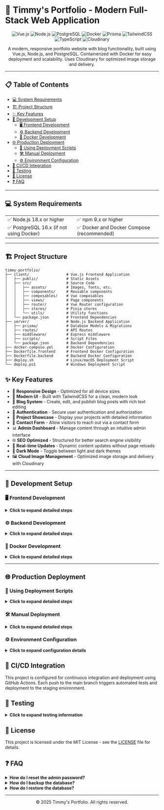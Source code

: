 # 🌟 Timmy's Portfolio - Modern Full-Stack Web Application

<div align="center">

![Vue.js](https://img.shields.io/badge/Vue.js-4FC08D?style=for-the-badge&logo=vue.js&logoColor=white)
![Node.js](https://img.shields.io/badge/Node.js-339933?style=for-the-badge&logo=nodedotjs&logoColor=white)
![PostgreSQL](https://img.shields.io/badge/PostgreSQL-4169E1?style=for-the-badge&logo=postgresql&logoColor=white)
![Docker](https://img.shields.io/badge/Docker-2496ED?style=for-the-badge&logo=docker&logoColor=white)
![Prisma](https://img.shields.io/badge/Prisma-2D3748?style=for-the-badge&logo=prisma&logoColor=white)
![TailwindCSS](https://img.shields.io/badge/Tailwind_CSS-38B2AC?style=for-the-badge&logo=tailwind-css&logoColor=white)
![TypeScript](https://img.shields.io/badge/TypeScript-3178C6?style=for-the-badge&logo=typescript&logoColor=white)
![Cloudinary](https://img.shields.io/badge/Cloudinary-3448C5?style=for-the-badge&logo=cloudinary&logoColor=white)

</div>

<p align="center">
A modern, responsive portfolio website with blog functionality, built using Vue.js, Node.js, and PostgreSQL. Containerized with Docker for easy deployment and scalability. Uses Cloudinary for optimized image storage and delivery.
</p>

---

## 📋 Table of Contents

- [💻 System Requirements](#-system-requirements)
- [🏗️ Project Structure](#️-project-structure)
- [✨ Key Features](#-key-features)
- [🚀 Development Setup](#-development-setup)
  - [🖥️ Frontend Development](#️-frontend-development)
  - [⚙️ Backend Development](#️-backend-development)
  - [🐳 Docker Development](#-docker-development)
- [🌐 Production Deployment](#-production-deployment)
  - [📜 Using Deployment Scripts](#-using-deployment-scripts)
  - [🛠️ Manual Deployment](#️-manual-deployment)
  - [⚙️ Environment Configuration](#️-environment-configuration)
- [🔄 CI/CD Integration](#-cicd-integration)
- [🧪 Testing](#-testing)
- [📝 License](#-license)
- [❓ FAQ](#-faq)

---

## 💻 System Requirements

<table>
  <tr>
    <td>✅ Node.js 18.x or higher</td>
    <td>✅ npm 9.x or higher</td>
  </tr>
  <tr>
    <td>✅ PostgreSQL 16.x (if not using Docker)</td>
    <td>✅ Docker and Docker Compose (recommended)</td>
  </tr>
</table>

---

## 🏗️ Project Structure

```
timmy-portfolio/
├── client/                 # Vue.js Frontend Application
│   ├── public/             # Static Assets
│   ├── src/                # Source Code
│   │   ├── assets/         # Images, fonts, etc.
│   │   ├── components/     # Reusable components
│   │   ├── composables/    # Vue composables
│   │   ├── views/          # Page components
│   │   ├── router/         # Vue Router configuration
│   │   ├── stores/         # Pinia stores
│   │   └── utils/          # Utility functions
│   └── package.json        # Frontend Dependencies
├── server/                 # Node.js Backend Application
│   ├── prisma/             # Database Models & Migrations
│   ├── routes/             # API Routes
│   ├── middleware/         # Express middleware
│   ├── scripts/            # Script Files
│   └── package.json        # Backend Dependencies
├── docker-compose.yml      # Docker Configuration
├── Dockerfile.frontend     # Frontend Docker Configuration
├── Dockerfile.backend      # Backend Docker Configuration
├── deploy.sh               # Linux/macOS Deployment Script
└── deploy.ps1              # Windows Deployment Script
```

## ✨ Key Features

- 📱 **Responsive Design** - Optimized for all device sizes
- 🎨 **Modern UI** - Built with TailwindCSS for a clean, modern look
- 📝 **Blog System** - Create, edit, and publish blog posts with rich text editing
- 🔐 **Authentication** - Secure user authentication and authorization
- 🎯 **Project Showcase** - Display your projects with detailed information
- 📧 **Contact Form** - Allow visitors to reach out via a contact form
- 📊 **Admin Dashboard** - Manage content through an intuitive admin interface
- 🌐 **SEO Optimized** - Structured for better search engine visibility
- 🔄 **Real-time Updates** - Dynamic content updates without page reloads
- 🌙 **Dark Mode** - Toggle between light and dark themes
- 🖼️ **Cloud Image Management** - Optimized image storage and delivery with Cloudinary

---

## 🚀 Development Setup

### 🖥️ Frontend Development

<details>
<summary><b>Click to expand detailed steps</b></summary>

1. Navigate to frontend directory:

```bash
cd client
```

2. Install dependencies:

```bash
npm install
```

3. Create `.env` file and set API URL:

```
VITE_API_URL=http://localhost:5000
```

4. Start development server:

```bash
npm run dev
```

The frontend application will run at http://localhost:3000.

</details>

### ⚙️ Backend Development

<details>
<summary><b>Click to expand detailed steps</b></summary>

1. Navigate to backend directory:

```bash
cd server
```

2. Install dependencies:

```bash
npm install
```

3. Create `.env` file and set environment variables:

```
PORT=5000
NODE_ENV=development
DATABASE_URL=postgresql://username:password@localhost:5432/timmy_portfolio?schema=public
CORS_ORIGIN=http://localhost:3000
JWT_SECRET=your_jwt_secret_here
EMAIL_HOST=smtp.gmail.com
EMAIL_PORT=587
EMAIL_SECURE=false
EMAIL_USER=your-email@gmail.com
EMAIL_PASS=your-app-password
EMAIL_RECIPIENT=your-email@gmail.com
CLOUDINARY_CLOUD_NAME=your_cloud_name
CLOUDINARY_API_KEY=your_api_key
CLOUDINARY_API_SECRET=your_api_secret
```

4. Set up database:

```bash
npx prisma migrate dev
```

5. Initialize database:

```bash
node scripts/init-db.js
```

6. Start development server:

```bash
npm run dev
```

The backend API will run at http://localhost:5000.

</details>

### 🐳 Docker Development

<details>
<summary><b>Click to expand detailed steps</b></summary>

Using Docker is the simplest way to develop, avoiding environment configuration issues.

1. Run in the project root directory:

```bash
# Linux/macOS
./deploy.sh

# Windows
.\deploy.ps1
```

Or manually run Docker Compose:

```bash
docker-compose up -d
```

This will start the frontend, backend, and database services. The frontend will run at http://localhost:3000, and the backend API at http://localhost:5000.

</details>

---

## 🌐 Production Deployment

### 📜 Using Deployment Scripts

<details>
<summary><b>Click to expand detailed steps</b></summary>

1. Ensure Docker and Docker Compose are installed.

2. Modify environment files for production:
   - `server/.env`: Set production database connection, email configuration, etc.
   - `client/.env`: Set production API URL

3. Run the deployment script:

```bash
# Linux/macOS
./deploy.sh --production

# Windows
.\deploy.ps1 -Production
```

This will build and deploy the application in production mode.

</details>

### 🛠️ Manual Deployment

<details>
<summary><b>Click to expand detailed steps</b></summary>

#### Frontend Deployment

1. Navigate to frontend directory:

```bash
cd client
```

2. Build for production:

```bash
npm run build
```

3. Serve the built files using Nginx or another web server.

#### Backend Deployment

1. Navigate to backend directory:

```bash
cd server
```

2. Install production dependencies:

```bash
npm install --production
```

3. Start the server:

```bash
npm start
```

Or use a process manager like PM2:

```bash
pm2 start server.js --name timmy-portfolio-backend
```

</details>

### ⚙️ Environment Configuration

<details>
<summary><b>Click to expand configuration details</b></summary>

#### Frontend Environment Variables

| Variable | Description | Default |
|:---------|:------------|:--------|
| `VITE_API_URL` | Backend API URL | http://localhost:5000 |

#### Backend Environment Variables

| Variable | Description | Required |
|:---------|:------------|:---------|
| `PORT` | Server port | Yes |
| `NODE_ENV` | Environment | Yes |
| `DATABASE_URL` | PostgreSQL connection string | Yes |
| `CORS_ORIGIN` | Allowed CORS origin | Yes |
| `JWT_SECRET` | JWT secret key | Yes |
| `EMAIL_HOST` | SMTP host | For email |
| `EMAIL_PORT` | SMTP port | For email |
| `EMAIL_SECURE` | Use TLS | For email |
| `EMAIL_USER` | SMTP username | For email |
| `EMAIL_PASS` | SMTP password | For email |
| `EMAIL_RECIPIENT` | Contact form recipient | For email |
| `CLOUDINARY_CLOUD_NAME` | Cloudinary cloud name | Yes |
| `CLOUDINARY_API_KEY` | Cloudinary API key | Yes |
| `CLOUDINARY_API_SECRET` | Cloudinary API secret | Yes |

</details>

## 🔄 CI/CD Integration

This project is configured for continuous integration and deployment using GitHub Actions. Each push to the main branch triggers automated tests and deployment to the staging environment.

## 🧪 Testing

<details>
<summary><b>Click to expand testing information</b></summary>

### Frontend Tests

```bash
cd client
npm run test
```

### Backend Tests

```bash
cd server
npm run test
```

</details>

## 📝 License

This project is licensed under the MIT License - see the [LICENSE](./LICENSE) file for details.

## ❓ FAQ

<details>
<summary><b>How do I reset the admin password?</b></summary>

Run the password reset script:

```bash
cd server
node scripts/reset-password.js
```

</details>

<details>
<summary><b>How do I backup the database?</b></summary>

If using Docker:

```bash
docker exec -t timmy-portfolio-db pg_dump -U postgres timmy_portfolio > backup.sql
```

If using local PostgreSQL:

```bash
pg_dump -U postgres timmy_portfolio > backup.sql
```

</details>

<details>
<summary><b>How do I restore the database?</b></summary>

If using Docker:

```bash
cat backup.sql | docker exec -i timmy-portfolio-db psql -U postgres -d timmy_portfolio
```

If using local PostgreSQL:

```bash
psql -U postgres -d timmy_portfolio < backup.sql
```

</details>

---

<p align="center">
© 2025 Timmy's Portfolio. All rights reserved.
</p>
